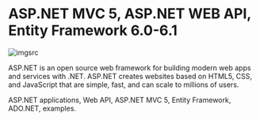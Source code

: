 # ASP.NET MVC 5, ASP.NET WEB API, Entity Framework 6.0-6.1
![imgsrc](https://github.com/narekye/ASP.NET/blob/master/ASP.NET_WebApi_EF_Solution/WebApi_Entity_App/Files/home-hero-2.png)


ASP.NET is an open source web framework for building modern web apps and services with .NET. ASP.NET creates websites based on HTML5, CSS, and JavaScript that are simple, fast, and can scale to millions of users.

ASP.NET applications, Web API, ASP.NET MVC 5, Entity Framework, ADO.NET, examples. 
   

